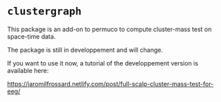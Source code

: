 # `clustergraph`

This package is an add-on to permuco to compute cluster-mass test on space-time data.

The package is still in developpement and will change.

If you want to use it now, a tutorial of the developpement version is available here:

https://jaromilfrossard.netlify.com/post/full-scalp-cluster-mass-test-for-eeg/ 



